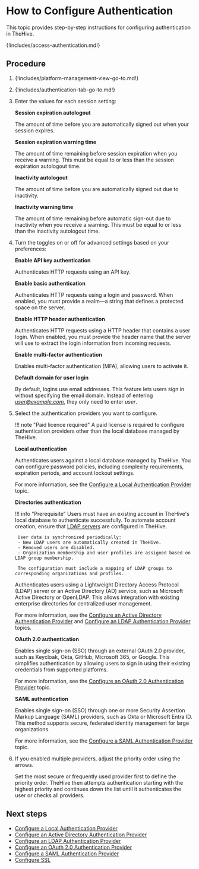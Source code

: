 # How to Configure Authentication

This topic provides step-by-step instructions for configuring authentication in TheHive.

{!includes/access-authentication.md!}

## Procedure

1. {!includes/platform-management-view-go-to.md!}

2. {!includes/authentication-tab-go-to.md!}

3. Enter the values for each session setting:

    **Session expiration autologout**

    The amount of time before you are automatically signed out when your session expires.

    **Session expiration warning time**

    The amount of time remaining before session expiration when you receive a warning. This must be equal to or less than the session expiration autologout time.

    **Inactivity autologout**

    The amount of time before you are automatically signed out due to inactivity.

    **Inactivity warning time**

    The amount of time remaining before automatic sign-out due to inactivity when you receive a warning. This must be equal to or less than the inactivity autologout time.

4. Turn the toggles on or off for advanced settings based on your preferences:

    **Enable API key authentication**

    Authenticates HTTP requests using an API key.

    **Enable basic authentication**

    Authenticates HTTP requests using a login and password. When enabled, you must provide a realm—a string that defines a protected space on the server.

    **Enable HTTP header authentication**

    Authenticates HTTP requests using a HTTP header that contains a user login. When enabled, you must provide the header name that the server will use to extract the login information from incoming requests.

    **Enable multi-factor authentication**

    Enables multi-factor authentication (MFA), allowing users to activate it.

    **Default domain for user login**

    By default, logins use email addresses. This feature lets users sign in without specifying the email domain. Instead of entering *user@example.com*, they only need to enter *user*.

5. Select the authentication providers you want to configure.

    !!! note "Paid licence required"
        A paid license is required to configure authentication providers other than the local database managed by TheHive.

    **Local authentication**

    Authenticates users against a local database managed by TheHive. You can configure password policies, including complexity requirements, expiration periods, and account lockout settings.

    For more information, see the [Configure a Local Authentication Provider](local.md) topic.

    **Directories authentication**

    !!! info "Prerequisite"
        Users must have an existing account in TheHive's local database to authenticate successfully. To automate account creation, ensure that [LDAP servers](../../administration/ldap-server.md) are configured in TheHive.
    
        User data is synchronized periodically:
        - New LDAP users are automatically created in TheHive.
        - Removed users are disabled.
        - Organization membership and user profiles are assigned based on LDAP group membership.
    
        The configuration must include a mapping of LDAP groups to corresponding organizations and profiles.

    Authenticates users using a Lightweight Directory Access Protocol (LDAP) server or an Active Directory (AD) service, such as Microsoft Active Directory or OpenLDAP. This allows integration with existing enterprise directories for centralized user management.

    For more information, see the [Configure an Active Directory Authentication Provider](ad.md) and [Configure an LDAP Authentication Provider](ldap.md) topics.

    **OAuth 2.0 authentication**

    Enables single sign-on (SSO) through an external OAuth 2.0 provider, such as Keycloak, Okta, GitHub, Microsoft 365, or Google. This simplifies authentication by allowing users to sign in using their existing credentials from supported platforms.

    For more information, see the [Configure an OAuth 2.0 Authentication Provider](oauth2.md) topic.

    **SAML authentication**

    Enables single sign-on (SSO) through one or more Security Assertion Markup Language (SAML) providers, such as Okta or Microsoft Entra ID. This method supports secure, federated identity management for large organizations.

    For more information, see the [Configure a SAML Authentication Provider](saml.md) topic.

6. If you enabled multiple providers, adjust the priority order using the arrows.
    
    Set the most secure or frequently used provider first to define the priority order. TheHive then attempts authentication starting with the highest priority and continues down the list until it authenticates the user or checks all providers.

## Next steps

* [Configure a Local Authentication Provider](local.md)
* [Configure an Active Directory Authentication Provider](ad.md)
* [Configure an LDAP Authentication Provider](ldap.md)
* [Configure an OAuth 2.0 Authentication Provider](oauth2.md)
* [Configure a SAML Authentication Provider](saml.md)
* [Configure SSL](ssl.md)